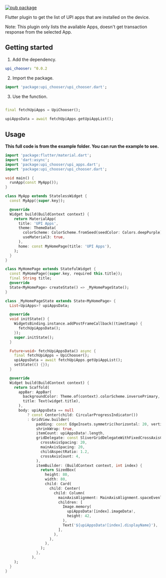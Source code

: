 [![pub package](https://img.shields.io/badge/pub-0.0.2-blue.svg)](https://pub.dev/packages/upi_chooser)

Flutter plugin to get the list of UPI apps that are installed on the device.

Note: This plugin only lists the available Apps, doesn't get transaction response from the selected App. 

## Getting started

1. Add the dependency.

```yml
upi_chooser: ^0.0.2
```

2. Import the package.

```Dart
import 'package:upi_chooser/upi_chooser.dart';
```

3. Use the function.

```Dart
 
final fetchUpiApps = UpiChooser();

upiAppsData = await fetchUpiApps.getUpiAppList();

```

## Usage

**This full code is from the example folder. You can run the example to see.**

```dart
import 'package:flutter/material.dart';
import 'dart:async';
import 'package:upi_chooser/upi_apps.dart';
import 'package:upi_chooser/upi_chooser.dart';

void main() {
  runApp(const MyApp());
}

class MyApp extends StatelessWidget {
  const MyApp({super.key});

  @override
  Widget build(BuildContext context) {
    return MaterialApp(
      title: 'UPI Apps',
      theme: ThemeData(
        colorScheme: ColorScheme.fromSeed(seedColor: Colors.deepPurple),
        useMaterial3: true,
      ),
      home: const MyHomePage(title: 'UPI Apps'),
    );
  }
}

class MyHomePage extends StatefulWidget {
  const MyHomePage({super.key, required this.title});
  final String title;
  @override
  State<MyHomePage> createState() => _MyHomePageState();
}

class _MyHomePageState extends State<MyHomePage> {
  List<UpiApps>? upiAppsData;

  @override
  void initState() {
    WidgetsBinding.instance.addPostFrameCallback((timeStamp) {
      fetchUpiAppsData();
    });
    super.initState();
  }

  Future<void> fetchUpiAppsData() async {
    final fetchUpiApps = UpiChooser();
    upiAppsData = await fetchUpiApps.getUpiAppList();
    setState(() {});
  }

  @override
  Widget build(BuildContext context) {
    return Scaffold(
      appBar: AppBar(
        backgroundColor: Theme.of(context).colorScheme.inversePrimary,
        title: Text(widget.title),
      ),
      body: upiAppsData == null
          ? const Center(child: CircularProgressIndicator())
          : GridView.builder(
              padding: const EdgeInsets.symmetric(horizontal: 20, vertical: 20),
              shrinkWrap: true,
              itemCount: upiAppsData!.length,
              gridDelegate: const SliverGridDelegateWithFixedCrossAxisCount(
                crossAxisSpacing: 20,
                mainAxisSpacing: 20,
                childAspectRatio: 1.2,
                crossAxisCount: 4,
              ),
              itemBuilder: (BuildContext context, int index) {
                return SizedBox(
                  height: 80,
                  width: 80,                  
                  child: Card(
                    child: Center(
                      child: Column(
                        mainAxisAlignment: MainAxisAlignment.spaceEvenly,
                        children: [
                          Image.memory(
                            upiAppsData![index].imageData!,
                            height: 42,
                          ),
                          Text('${upiAppsData![index].displayName}'),
                        ],
                      ),
                    ),
                  ),
                );
              },
            ),
    );
  }
}
```